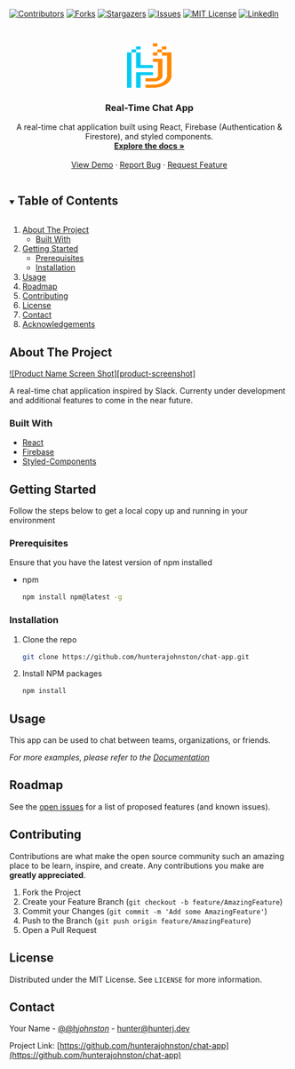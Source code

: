 <!--
*** Thanks for checking out the Best-README-Template. If you have a suggestion
*** that would make this better, please fork the repo and create a pull request
*** or simply open an issue with the tag "enhancement".
*** Thanks again! Now go create something AMAZING! :D
***
***
***
*** To avoid retyping too much info. Do a search and replace for the following:
*** hunterajohnston, chat-app, @h_johnston_, hunter@hunterj.dev, Real-Time Chat App, A real-time chat application built using React, Firebase (Authentication & Firestore), and styled components.
-->

<!-- PROJECT SHIELDS -->

[![Contributors][contributors-shield]][contributors-url]
[![Forks][forks-shield]][forks-url]
[![Stargazers][stars-shield]][stars-url]
[![Issues][issues-shield]][issues-url]
[![MIT License][license-shield]][license-url]
[![LinkedIn][linkedin-shield]][linkedin-url]

<!-- PROJECT LOGO -->
<br />
<p align="center">
  <a href="https://github.com/hunterajohnston/chat-app">
    <img src="images/logo.png" alt="Logo" width="80" height="80">
  </a>

  <h3 align="center">Real-Time Chat App</h3>

  <p align="center">
    A real-time chat application built using React, Firebase (Authentication & Firestore), and styled components.
    <br />
    <a href="https://github.com/hunterajohnston/chat-app"><strong>Explore the docs »</strong></a>
    <br />
    <br />
    <a href="https://github.com/hunterajohnston/chat-app">View Demo</a>
    ·
    <a href="https://github.com/hunterajohnston/chat-app/issues">Report Bug</a>
    ·
    <a href="https://github.com/hunterajohnston/chat-app/issues">Request Feature</a>
  </p>
</p>

<!-- TABLE OF CONTENTS -->
<details open="open">
  <summary><h2 style="display: inline-block">Table of Contents</h2></summary>
  <ol>
    <li>
      <a href="#about-the-project">About The Project</a>
      <ul>
        <li><a href="#built-with">Built With</a></li>
      </ul>
    </li>
    <li>
      <a href="#getting-started">Getting Started</a>
      <ul>
        <li><a href="#prerequisites">Prerequisites</a></li>
        <li><a href="#installation">Installation</a></li>
      </ul>
    </li>
    <li><a href="#usage">Usage</a></li>
    <li><a href="#roadmap">Roadmap</a></li>
    <li><a href="#contributing">Contributing</a></li>
    <li><a href="#license">License</a></li>
    <li><a href="#contact">Contact</a></li>
    <li><a href="#acknowledgements">Acknowledgements</a></li>
  </ol>
</details>

<!-- ABOUT THE PROJECT -->

## About The Project

[![Product Name Screen Shot][product-screenshot]](https://i.ibb.co/xz38BfT/screenshot.png)

A real-time chat application inspired by Slack. Currenty under development and additional features to come in the near future.

### Built With

- [React](https://reactjs.org/)
- [Firebase](https://firebase.google.com/)
- [Styled-Components](https://styled-components.com/)

<!-- GETTING STARTED -->

## Getting Started

Follow the steps below to get a local copy up and running in your environment

### Prerequisites

Ensure that you have the latest version of npm installed

- npm
  ```sh
  npm install npm@latest -g
  ```

### Installation

1. Clone the repo
   ```sh
   git clone https://github.com/hunterajohnston/chat-app.git
   ```
2. Install NPM packages
   ```sh
   npm install
   ```

<!-- USAGE EXAMPLES -->

## Usage

This app can be used to chat between teams, organizations, or friends.

_For more examples, please refer to the [Documentation](https://example.com)_

<!-- ROADMAP -->

## Roadmap

See the [open issues](https://github.com/hunterajohnston/chat-app/issues) for a list of proposed features (and known issues).

<!-- CONTRIBUTING -->

## Contributing

Contributions are what make the open source community such an amazing place to be learn, inspire, and create. Any contributions you make are **greatly appreciated**.

1. Fork the Project
2. Create your Feature Branch (`git checkout -b feature/AmazingFeature`)
3. Commit your Changes (`git commit -m 'Add some AmazingFeature'`)
4. Push to the Branch (`git push origin feature/AmazingFeature`)
5. Open a Pull Request

<!-- LICENSE -->

## License

Distributed under the MIT License. See `LICENSE` for more information.

<!-- CONTACT -->

## Contact

Your Name - [@@h*johnston*](https://twitter.com/@h_johnston_) - hunter@hunterj.dev

Project Link: [https://github.com/hunterajohnston/chat-app](https://github.com/hunterajohnston/chat-app)

<!-- ACKNOWLEDGEMENTS -->

<!-- MARKDOWN LINKS & IMAGES -->
<!-- https://www.markdownguide.org/basic-syntax/#reference-style-links -->

[contributors-shield]: https://img.shields.io/github/contributors/hunterajohnston/repo.svg?style=for-the-badge
[contributors-url]: https://github.com/hunterajohnston/repo/graphs/contributors
[forks-shield]: https://img.shields.io/github/forks/hunterajohnston/repo.svg?style=for-the-badge
[forks-url]: https://github.com/hunterajohnston/repo/network/members
[stars-shield]: https://img.shields.io/github/stars/hunterajohnston/repo.svg?style=for-the-badge
[stars-url]: https://github.com/hunterajohnston/repo/stargazers
[issues-shield]: https://img.shields.io/github/issues/hunterajohnston/repo.svg?style=for-the-badge
[issues-url]: https://github.com/hunterajohnston/repo/issues
[license-shield]: https://img.shields.io/github/license/hunterajohnston/repo.svg?style=for-the-badge
[license-url]: https://github.com/hunterajohnston/repo/blob/master/LICENSE.txt
[linkedin-shield]: https://img.shields.io/badge/-LinkedIn-black.svg?style=for-the-badge&logo=linkedin&colorB=555
[linkedin-url]: https://linkedin.com/in/hunterajohnston
